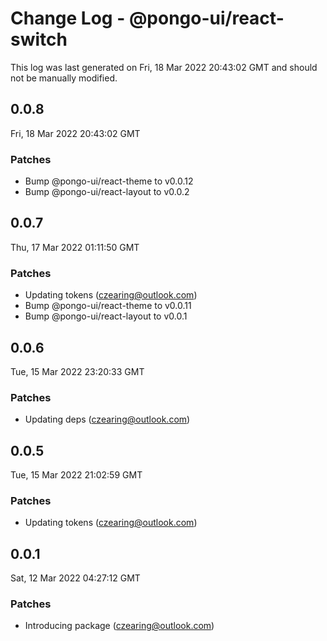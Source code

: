 # Change Log - @pongo-ui/react-switch

This log was last generated on Fri, 18 Mar 2022 20:43:02 GMT and should not be manually modified.

<!-- Start content -->

## 0.0.8

Fri, 18 Mar 2022 20:43:02 GMT

### Patches

- Bump @pongo-ui/react-theme to v0.0.12
- Bump @pongo-ui/react-layout to v0.0.2

## 0.0.7

Thu, 17 Mar 2022 01:11:50 GMT

### Patches

- Updating tokens (czearing@outlook.com)
- Bump @pongo-ui/react-theme to v0.0.11
- Bump @pongo-ui/react-layout to v0.0.1

## 0.0.6

Tue, 15 Mar 2022 23:20:33 GMT

### Patches

- Updating deps (czearing@outlook.com)

## 0.0.5

Tue, 15 Mar 2022 21:02:59 GMT

### Patches

- Updating tokens (czearing@outlook.com)

## 0.0.1

Sat, 12 Mar 2022 04:27:12 GMT

### Patches

- Introducing package (czearing@outlook.com)
